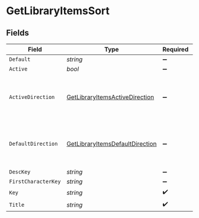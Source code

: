 # GetLibraryItemsSort


## Fields

| Field                                                                                       | Type                                                                                        | Required                                                                                    | Description                                                                                 | Example                                                                                     |
| ------------------------------------------------------------------------------------------- | ------------------------------------------------------------------------------------------- | ------------------------------------------------------------------------------------------- | ------------------------------------------------------------------------------------------- | ------------------------------------------------------------------------------------------- |
| `Default`                                                                                   | *string*                                                                                    | :heavy_minus_sign:                                                                          | N/A                                                                                         | asc                                                                                         |
| `Active`                                                                                    | *bool*                                                                                      | :heavy_minus_sign:                                                                          | N/A                                                                                         | false                                                                                       |
| `ActiveDirection`                                                                           | [GetLibraryItemsActiveDirection](../../Models/Requests/GetLibraryItemsActiveDirection.md)   | :heavy_minus_sign:                                                                          | The direction of the sort. Can be either `asc` or `desc`.<br/>                              | asc                                                                                         |
| `DefaultDirection`                                                                          | [GetLibraryItemsDefaultDirection](../../Models/Requests/GetLibraryItemsDefaultDirection.md) | :heavy_minus_sign:                                                                          | The direction of the sort. Can be either `asc` or `desc`.<br/>                              | asc                                                                                         |
| `DescKey`                                                                                   | *string*                                                                                    | :heavy_minus_sign:                                                                          | N/A                                                                                         | titleSort:desc                                                                              |
| `FirstCharacterKey`                                                                         | *string*                                                                                    | :heavy_minus_sign:                                                                          | N/A                                                                                         | /library/sections/2/firstCharacter                                                          |
| `Key`                                                                                       | *string*                                                                                    | :heavy_check_mark:                                                                          | N/A                                                                                         | titleSort                                                                                   |
| `Title`                                                                                     | *string*                                                                                    | :heavy_check_mark:                                                                          | N/A                                                                                         | Title                                                                                       |